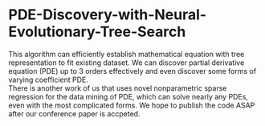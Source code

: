 # PDE-Discovery-with-Neural-Evolutionary-Tree-Search
This algorithm can efficiently establish mathematical equation with tree representation to fit existing dataset. We can discover partial derivative equation (PDE) up to 3 orders effectively and even discover some forms of varying coefficient PDE.  
There is another work of us that uses novel nonparametric sparse regression for the data mining of PDE, which can solve nearly any PDEs, even with the most complicated forms. We hope to publish the code ASAP after our conference paper is accpeted.
